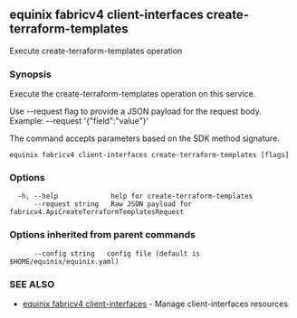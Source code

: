 ## equinix fabricv4 client-interfaces create-terraform-templates

Execute create-terraform-templates operation

### Synopsis

Execute the create-terraform-templates operation on this service.

Use --request flag to provide a JSON payload for the request body.
Example: --request '{"field":"value"}'

The command accepts parameters based on the SDK method signature.

```
equinix fabricv4 client-interfaces create-terraform-templates [flags]
```

### Options

```
  -h, --help             help for create-terraform-templates
      --request string   Raw JSON payload for fabricv4.ApiCreateTerraformTemplatesRequest
```

### Options inherited from parent commands

```
      --config string   config file (default is $HOME/equinix/equinix.yaml)
```

### SEE ALSO

* [equinix fabricv4 client-interfaces](equinix_fabricv4_client-interfaces.md)	 - Manage client-interfaces resources

